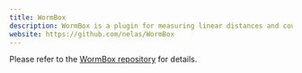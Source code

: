```yaml
---
title: WormBox
description: WormBox is a plugin for measuring linear distances and counting structures based on landmarks.
website: https://github.com/nelas/WormBox
---
```


Please refer to the [WormBox repository](https://github.com/nelas/WormBox) for details.
